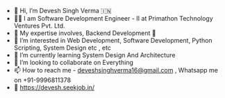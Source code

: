 - 👋 Hi, I’m Devesh Singh Verma 🇮🇳
- 🧑‍💼 I am Software Development Engineer - II  at Primathon Technology Ventures Pvt. Ltd.
- 🧔 My expertise involves, Backend Development 🤟 
- 👀 I’m interested in Web Development, Software Development, Python Scripting, System Design etc , etc 
- 🌱 I’m currently learning System Design And Architecture 
- 💞️ I’m looking to collaborate on Everything
- 📫 How to reach me  - deveshsinghverma16@gmail.com , Whatsapp me on +91-9996811378
- 🏅 https://devesh.seekjob.in/
<!---
DisasterSingh/DisasterSingh is a ✨ special ✨ repository because its `README.md` (this file) appears on your GitHub profile.
You can click the Preview link to take a look at your changes.
--->
